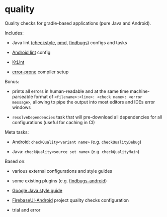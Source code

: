 # quality

Quality checks for gradle-based applications (pure Java and Android).

Includes:

* Java lint ([checkstyle](http://checkstyle.sourceforge.net),
  [pmd](https://pmd.github.io), [findbugs](http://findbugs.sourceforge.net))
  configs and tasks

* [Android lint](https://developer.android.com/studio/write/lint.html) config

* [KtLint](https://github.com/shyiko/ktlint)

* [error-prone](https://github.com/google/error-prone) compiler setup

Bonus:

* prints all errors in human-readable and at the same time machine-parseable
  format of `<filename>:<line>: <check name>: <error message>`, allowing to pipe
  the output into most editors and IDEs error windows

* `resolveDependencies` task that will pre-download all dependencies for all
  configurations (useful for caching in CI)

Meta tasks:

* Android: `checkQuality<variant name>` (e.g. `checkQualityDebug`)

* Java: `checkQuality<source set name>` (e.g. `checkQualityMain`)

Based on:

* various external configurations and style guides

* some existing plugins (e.g.
  [findbugs-android](https://github.com/ChaitanyaPramod/findbugs-android))

* [Google Java style guide](https://google.github.io/styleguide/javaguide.html)

* [FirebaseUI-Android](
https://github.com/firebase/FirebaseUI-Android/tree/master/library/quality)
project quality checks configuration

* trial and error
